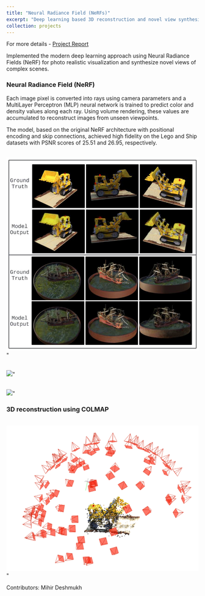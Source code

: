 ```yaml
---
title: "Neural Radiance Field (NeRFs)"
excerpt: "Deep learning based 3D reconstruction and novel view synthesis.<br/><img src='/images/colmap_nerf_merge.png' width='700'/>"
collection: projects
---
```


For more details - [Project Report](https://github.com/AshwinDisa/AshwinDisa.github.io/blob/master/files/sfm_report.pdf)

<!-- [Github](https://github.com/Mihir-Deshmukh/SfM_NeRF/tree/main) -->


Implemented the modern deep learning approach using Neural Radiance Fields (NeRF) for photo realistic visualization
and synthesize novel views of complex scenes.

### Neural Radiance Field (NeRF)

Each image pixel is converted into rays using camera parameters and a MultiLayer Perceptron (MLP) neural network is trained to predict color and density values along each ray. Using volume rendering, these values are accumulated to reconstruct images from unseen viewpoints. 

The model, based on the original NeRF architecture with positional encoding and skip connections, achieved high fidelity on the Lego and Ship datasets with PSNR scores of 25.51 and 26.95, respectively.

<br/><img src='/images/nerf1.png' width='600'/>"

<br/><img src='/images/nerf/lego.gif' width='600'/>"

<br/><img src='/images/nerf/ship.gif' width='600'/>"

### 3D reconstruction using COLMAP 

<br/><img src='/images/colmap.png' width='600'/>"

Contributors: Mihir Deshmukh
